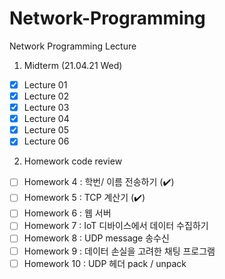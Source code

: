 # Network-Programming
Network Programming Lecture 



1. Midterm (21.04.21 Wed) 

- [X] Lecture 01 
- [X] Lecture 02
- [X] Lecture 03
- [X] Lecture 04
- [X] Lecture 05
- [X] Lecture 06

2. Homework code review

- [ ] Homework 4 : 학번/ 이름 전송하기 (✔️)
- [ ] Homework 5 : TCP 계산기 (✔️)
- [ ] Homework 6 : 웹 서버 
- [ ] Homework 7 : IoT 디바이스에서 데이터 수집하기
- [ ] Homework 8 : UDP message 송수신
- [ ] Homework 9 : 데이터 손실을 고려한 채팅 프로그램
- [ ] Homework 10 : UDP 헤더 pack / unpack 
